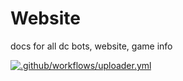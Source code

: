 # Website
docs for all dc bots, website, game info

[![.github/workflows/uploader.yml](https://github.com/trickys-dev/docs-website/actions/workflows/uploader.yml/badge.svg)](https://github.com/trickys-dev/docs-website/actions/workflows/uploader.yml)

